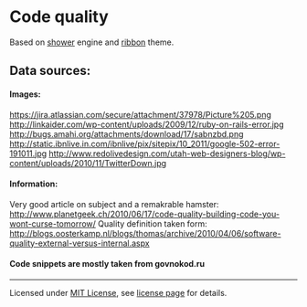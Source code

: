 # Code quality

Based on [shower](https://github.com/shower/shower) engine and [ribbon](https://github.com/shower/ribbon) theme.

## Data sources:

#### Images:
https://jira.atlassian.com/secure/attachment/37978/Picture%205.png
http://linkaider.com/wp-content/uploads/2009/12/ruby-on-rails-error.jpg
http://bugs.amahi.org/attachments/download/17/sabnzbd.png
http://static.ibnlive.in.com/ibnlive/pix/sitepix/10_2011/google-502-error-191011.jpg
http://www.redolivedesign.com/utah-web-designers-blog/wp-content/uploads/2010/11/TwitterDown.jpg

#### Information:
Very good article on subject and a remakrable hamster:
http://www.planetgeek.ch/2010/06/17/code-quality-building-code-you-wont-curse-tomorrow/
Quality definition taken form:
http://blogs.oosterkamp.nl/blogs/thomas/archive/2010/04/06/software-quality-external-versus-internal.aspx

#### Code snippets are mostly taken from govnokod.ru

---

Licensed under [MIT License](http://en.wikipedia.org/wiki/MIT_License), see [license page](shower/wiki/MIT-License) for details.